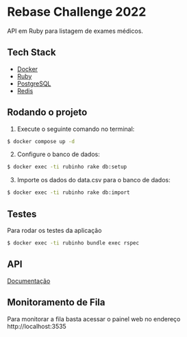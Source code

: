 # Rebase Challenge 2022

API em Ruby para listagem de exames médicos.

## Tech Stack

* [Docker](https://www.docker.com/)
* [Ruby](https://www.ruby-lang.org/pt/)
* [PostgreSQL](https://www.postgresql.org/)
* [Redis](https://redis.io/)

## Rodando o projeto

1. Execute o seguinte comando no terminal:

```bash
$ docker compose up -d
```

2. Configure o banco de dados:

```bash
$ docker exec -ti rubinho rake db:setup
```

3. Importe os dados do data.csv para o banco de dados:

```bash
$ docker exec -ti rubinho rake db:import
```

## Testes
Para rodar os testes da aplicação
```bash
$ docker exec -ti rubinho bundle exec rspec
```

## API
[Documentação](API.md)

## Monitoramento de Fila
Para monitorar a fila basta acessar o painel web no endereço http://localhost:3535
